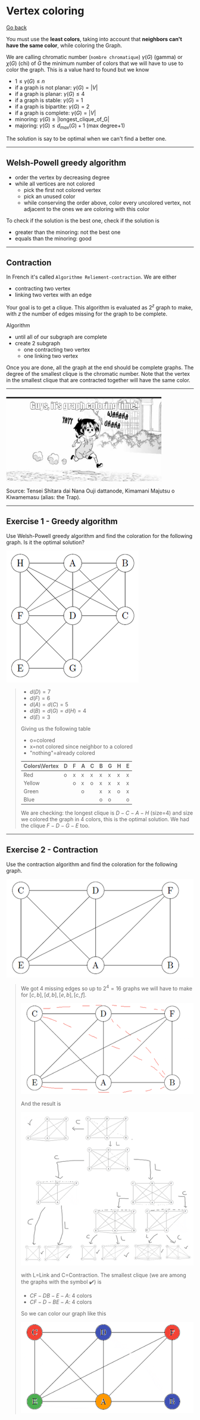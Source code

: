 # Vertex coloring

[Go back](..#graph-coloring-problems)

You must use the **least colors**, taking into account that **neighbors can't have the same color**, while coloring the Graph.

We are calling chromatic number (``nombre chromatique``) $\gamma(G)$ (gamma) or $\chi(G)$ (chi) of $G$ the minimum number of colors that we will have to use to color the graph. This is a value hard to found but we know

* $1 \le \gamma(G) \le n$
* if a graph is not planar: $\gamma(G)=|V|$
* if a graph is planar: $\gamma(G) \le 4$
* if a graph is stable: $\gamma(G)=1$
* if a graph is bipartite: $\gamma(G)=2$
* if a graph is complete: $\gamma(G)=|V|$
* minoring: $\gamma(G) \ge |\text{longest_clique_of_G}|$
* majoring: $\gamma(G) \le d_{max}(G)+1$ <span class="tms">(max degree+1)</span>

The solution is say to be optimal when we can't find a better one.

<hr class="sr">

## Welsh-Powell greedy algorithm

* order the vertex by decreasing degree
* while all vertices are not colored
    * pick the first not colored vertex
    * pick an unused color
    * while conserving the order above, color every uncolored vertex, not adjacent to the ones we are coloring with this color

To check if the solution is the best one, check if the solution is

* greater than the minoring: not the best one
* equals than the minoring: good

<hr class="sl">

## Contraction

In French it's called ``Algorithme Reliement-contraction``. We are either

* contracting two vertex
* linking two vertex with an edge

Your goal is to get a clique. This algorithm is evaluated as $2^z$ graph to make, with $z$ the number of edges missing for the graph to be complete.

Algorithm

* until all of our subgraph are complete
* create 2 subgraph
    * one contracting two vertex
    * one linking two vertex

Once you are done, all the graph at the end should be complete graphs. The degree of the smallest clique is the chromatic number. Note that the vertex in the smallest clique that are contracted together will have the same color.

<hr class="sr">

![](images/Tensei_Shitara_dai_Nana_Ouji_dattanode,_Kimamani_Majutsu_o_Kiwamemasu.png)

Source: Tensei Shitara dai Nana Ouji dattanode, Kimamani Majutsu o Kiwamemasu <span class="tms">(alias: the Trap)</span>.

<hr class="sl">

## Exercise 1 - Greedy algorithm

Use Welsh-Powell greedy algorithm and find the coloration for the following graph. Is it the optimal solution?

![](images/coloring1.png)

<blockquote class="spoiler">

* $d(D)=7$
* $d(F)=6$
* $d(A)=d(C)=5$
* $d(B)=d(G)=d(H)=4$
* $d(E)=3$

Giving us the following table

* o=colored
* x=not colored since neighbor to a colored
* "nothing"=already colored

| Colors\Vertex | D | F | A | C | B | G | H | E |
|---------------|---|---|---|---|---|---|---|---|
| Red           | o | x | x | x | x | x | x | x |
| Yellow        |   | o | x | o | x | x | x | x |
| Green         |   |   | o |   | x | x | o | x |
| Blue          |   |   |   |   | o | o |   | o |

We are checking: the longest clique is $D-C-A-H$ (size=4) and size we colored the graph in $4$ colors, this is the optimal solution. We had the clique $F-D-G-E$ too.
</blockquote>

<hr class="sr">

## Exercise 2 - Contraction

Use the contraction algorithm and find the coloration for the following graph.

![](images/coloring2.png)

<blockquote class="spoiler">

We got 4 missing edges so up to $2^4=16$ graphs we will have to make for $[c,b], [d,b], [e,b], [c,f]$.

![](images/coloring2-1.png)

And the result is

![](images/coloring2-2.png)

with L=Link and C=Contraction. The smallest clique (we are among the graphs with the symbol ✔️) is 

* $CF-DB-E-A$: 4 colors
* $CF-D-BE-A$: 4 colors

So we can color our graph like this

![](images/coloring2-3.png)
</blockquote>